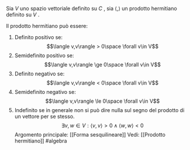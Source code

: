 Sia $V$ uno spazio vettoriale definito su $C$ , sia $\langle, \rangle$ un prodotto hermitiano definito su $V$ .

Il prodotto hermitiano può essere:
1) Definito positivo se:$$\langle v,v\rangle > 0\space \forall v\in V$$
2) Semidefinito positivo se:$$\langle v,v\rangle \ge 0\space \forall v\in V$$
3) Definito negativo se:$$\langle v,v\rangle < 0\space \forall v\in V$$
4) Semidefinito negativo se:$$\langle v,v\rangle \le 0\space \forall v\in V$$
5) Indefinito se in generale non si può dire nulla sul segno del prodotto di un vettore per se stesso.$$\exists v,w \in V : \langle v,v\rangle > 0 \land \langle w,w\rangle  < 0$$
Argomento principale: [[Forma sesquilineare]]
Vedi: [[Prodotto hermitiano]]
#algebra 